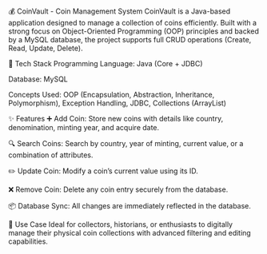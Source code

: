 💰 CoinVault - Coin Management System
CoinVault is a Java-based application designed to manage a collection of coins efficiently. Built with a strong focus on Object-Oriented Programming (OOP) principles and backed by a MySQL database, the project supports full CRUD operations (Create, Read, Update, Delete).

🔧 Tech Stack
Programming Language: Java (Core + JDBC)

Database: MySQL

Concepts Used: OOP (Encapsulation, Abstraction, Inheritance, Polymorphism), Exception Handling, JDBC, Collections (ArrayList)

✨ Features
➕ Add Coin: Store new coins with details like country, denomination, minting year, and acquire date.

🔍 Search Coins: Search by country, year of minting, current value, or a combination of attributes.

✏️ Update Coin: Modify a coin’s current value using its ID.

❌ Remove Coin: Delete any coin entry securely from the database.

📦 Database Sync: All changes are immediately reflected in the database.

📌 Use Case
Ideal for collectors, historians, or enthusiasts to digitally manage their physical coin collections with advanced filtering and editing capabilities.
